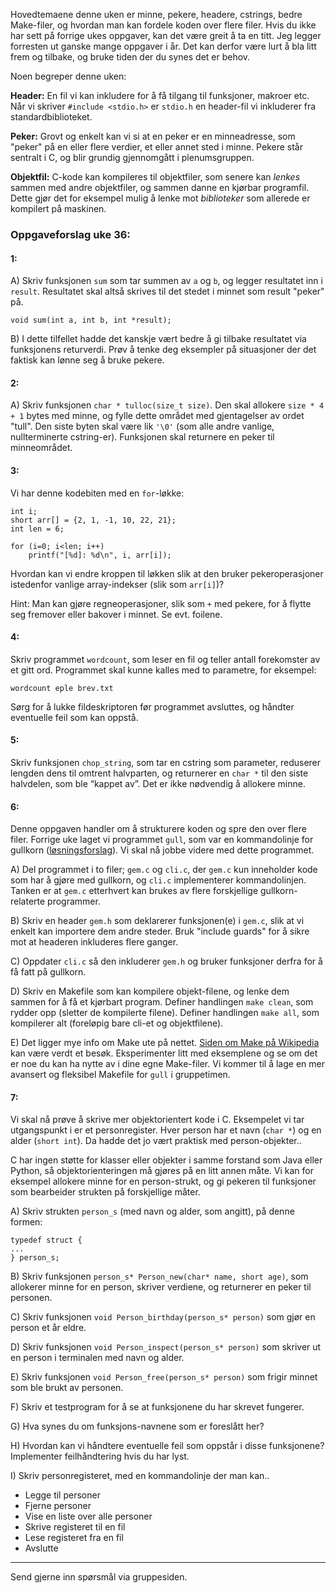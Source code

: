 
Hovedtemaene denne uken er minne, pekere, headere, cstrings, bedre Make-filer, og hvordan man kan fordele koden over flere filer. Hvis du ikke har sett på forrige ukes oppgaver, kan det være greit å ta en titt. Jeg legger forresten ut ganske mange oppgaver i år. Det kan derfor være lurt å bla litt frem og tilbake, og bruke tiden der du synes det er behov.

Noen begreper denne uken:

**Header:** En fil vi kan inkludere for å få tilgang til funksjoner, makroer etc. Når vi skriver `#include <stdio.h>` er `stdio.h` en header-fil vi inkluderer fra standardbiblioteket.

**Peker:** Grovt og enkelt kan vi si at en peker er en minneadresse, som "peker" på en eller flere verdier, et eller annet sted i minne. Pekere står sentralt i C, og blir grundig gjennomgått i plenumsgruppen.

**Objektfil:** C-kode kan kompileres til objektfiler, som senere kan *lenkes* sammen med andre objektfiler, og sammen danne en kjørbar programfil. Dette gjør det for eksempel mulig å lenke mot *biblioteker* som allerede er kompilert på maskinen.


### Oppgaveforslag uke 36:

#### 1:

A) Skriv funksjonen `sum` som tar summen av `a` og `b`, og legger resultatet inn i `result`. Resultatet skal altså skrives til det stedet i minnet som result "peker" på.

    void sum(int a, int b, int *result);

B) I dette tilfellet hadde det kanskje vært bedre å gi tilbake resultatet via funksjonens returverdi. Prøv å tenke deg eksempler på situasjoner der det faktisk kan lønne seg å bruke pekere.


#### 2:


A)
Skriv funksjonen `char * tulloc(size_t size)`. Den skal allokere `size * 4 + 1` bytes med minne, og fylle dette området med gjentagelser av ordet "tull". Den siste byten skal være lik `'\0'` (som alle andre vanlige, nullterminerte cstring-er). Funksjonen skal returnere en peker til minneområdet.


#### 3:

Vi har denne kodebiten med en `for`-løkke:

    int i;
    short arr[] = {2, 1, -1, 10, 22, 21};
    int len = 6;

    for (i=0; i<len; i++)
        printf("[%d]: %d\n", i, arr[i]);

Hvordan kan vi endre kroppen til løkken slik at den bruker pekeroperasjoner istedenfor vanlige array-indekser (slik som `arr[i]`)?

Hint: Man kan gjøre regneoperasjoner, slik som `+` med pekere, for å flytte seg fremover eller bakover i minnet. Se evt. foilene.


#### 4:

Skriv programmet `wordcount`, som leser en fil og teller antall forekomster av et gitt ord. Programmet skal kunne kalles med to parametre, for eksempel:

    wordcount eple brev.txt

Sørg for å lukke fildeskriptoren før programmet avsluttes, og håndter eventuelle feil som kan oppstå.


#### 5:

Skriv funksjonen `chop_string`, som tar en cstring som parameter, reduserer lengden dens til omtrent halvparten, og returnerer en `char *` til den siste halvdelen, som ble “kappet av”. Det er ikke nødvendig å allokere minne.


#### 6:

Denne oppgaven handler om å strukturere koden og spre den over flere filer. Forrige uke laget vi programmet `gull`, som var en kommandolinje for gullkorn ([løsningsforslag](https://github.com/INF1060H11/oppgaver/tree/master/uke35forslag/gull)). Vi skal nå jobbe videre med dette programmet.


A)
Del programmet i to filer; `gem.c` og `cli.c`, der `gem.c` kun inneholder kode som har å gjøre med gullkorn, og `cli.c` implementerer kommandolinjen. Tanken er at `gem.c` etterhvert kan brukes av flere forskjellige gullkorn-relaterte programmer.

B)
Skriv en header `gem.h` som deklarerer funksjonen(e) i `gem.c`, slik at vi enkelt kan importere dem andre steder. Bruk "include guards" for å sikre mot at headeren inkluderes flere ganger.

C)
Oppdater `cli.c` så den inkluderer `gem.h` og bruker funksjoner derfra for å få fatt på gullkorn.

D)
Skriv en Makefile som kan kompilere objekt-filene, og lenke dem sammen for å få et kjørbart program. Definer handlingen `make clean`, som rydder opp (sletter de kompilerte filene). Definer handlingen `make all`, som kompilerer alt (foreløpig bare cli-et og objektfilene).

E)
Det ligger mye info om Make ute på nettet. [Siden om Make på Wikipedia][wpmake] kan være verdt et besøk. Eksperimenter litt med eksemplene og se om det er noe du kan ha nytte av i dine egne Make-filer. Vi kommer til å lage en mer avansert og fleksibel Makefile for `gull` i gruppetimen. 


#### 7:

Vi skal nå prøve å skrive mer objektorientert kode i C. Eksempelet vi tar utgangspunkt i er et personregister. Hver person har et navn (`char *`) og en alder (`short int`). Da hadde det jo vært praktisk med person-objekter..

C har ingen støtte for klasser eller objekter i samme forstand som Java eller Python, så objektorienteringen må gjøres på en litt annen måte. Vi kan for eksempel allokere minne for en person-strukt, og gi pekeren til funksjoner som bearbeider strukten på forskjellige måter.

A)
Skriv strukten `person_s` (med navn og alder, som angitt), på denne formen:

    typedef struct {
    ...
    } person_s;

B)
Skriv funksjonen `person_s* Person_new(char* name, short age)`, som allokerer minne for en person, skriver verdiene, og returnerer en peker til personen.

C)
Skriv funksjonen `void Person_birthday(person_s* person)` som gjør en person et år eldre.

D)
Skriv funksjonen `void Person_inspect(person_s* person)` som skriver ut en person i terminalen med navn og alder.

E)
Skriv funksjonen `void Person_free(person_s* person)` som frigir minnet som ble brukt av personen.

F)
Skriv et testprogram for å se at funksjonene du har skrevet fungerer.

G)
Hva synes du om funksjons-navnene som er foreslått her?

H)
Hvordan kan vi håndtere eventuelle feil som oppstår i disse funksjonene? Implementer feilhåndtering hvis du har lyst.

I)
Skriv personregisteret, med en kommandolinje der man kan..

- Legge til personer
- Fjerne personer
- Vise en liste over alle personer
- Skrive registeret til en fil
- Lese registeret fra en fil
- Avslutte

---

Send gjerne inn spørsmål via gruppesiden.

[wpmake]: http://en.wikipedia.org/wiki/Make_(software)
